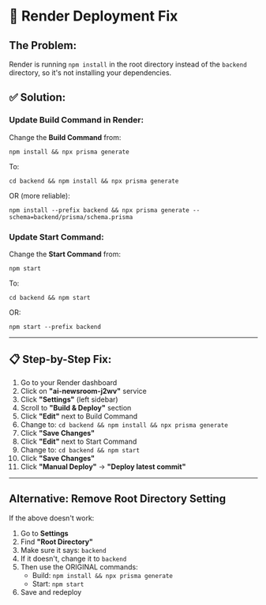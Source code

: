 # 🔧 Render Deployment Fix

## The Problem:
Render is running `npm install` in the root directory instead of the `backend` directory, so it's not installing your dependencies.

## ✅ Solution:

### Update Build Command in Render:

Change the **Build Command** from:
```
npm install && npx prisma generate
```

To:
```
cd backend && npm install && npx prisma generate
```

OR (more reliable):
```
npm install --prefix backend && npx prisma generate --schema=backend/prisma/schema.prisma
```

### Update Start Command:

Change the **Start Command** from:
```
npm start
```

To:
```
cd backend && npm start
```

OR:
```
npm start --prefix backend
```

---

## 📋 Step-by-Step Fix:

1. Go to your Render dashboard
2. Click on **"ai-newsroom-j2wv"** service
3. Click **"Settings"** (left sidebar)
4. Scroll to **"Build & Deploy"** section
5. Click **"Edit"** next to Build Command
6. Change to: `cd backend && npm install && npx prisma generate`
7. Click **"Save Changes"**
8. Click **"Edit"** next to Start Command
9. Change to: `cd backend && npm start`
10. Click **"Save Changes"**
11. Click **"Manual Deploy"** → **"Deploy latest commit"**

---

## Alternative: Remove Root Directory Setting

If the above doesn't work:

1. Go to **Settings**
2. Find **"Root Directory"**
3. Make sure it says: `backend`
4. If it doesn't, change it to `backend`
5. Then use the ORIGINAL commands:
   - Build: `npm install && npx prisma generate`
   - Start: `npm start`
6. Save and redeploy
